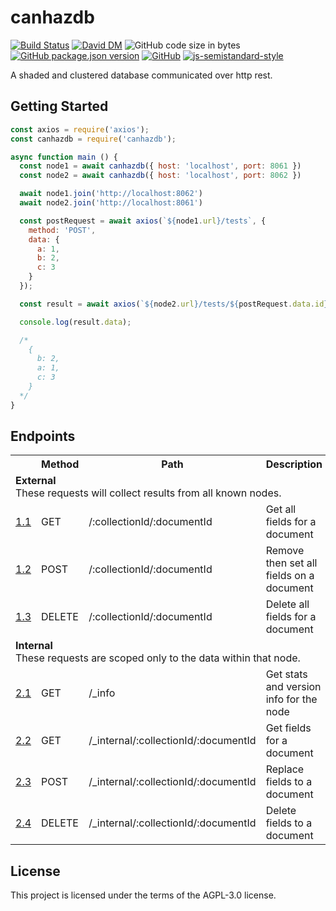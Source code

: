 # canhazdb
[![Build Status](https://travis-ci.org/markwylde/canhazdb.svg?branch=master)](https://travis-ci.org/markwylde/canhazdb)
[![David DM](https://david-dm.org/markwylde/canhazdb.svg)](https://david-dm.org/markwylde/canhazdb)
![GitHub code size in bytes](https://img.shields.io/github/languages/code-size/markwylde/canhazdb)
[![GitHub package.json version](https://img.shields.io/github/package-json/v/markwylde/canhazdb)](https://github.com/markwylde/canhazdb/blob/master/package.json)
[![GitHub](https://img.shields.io/github/license/markwylde/canhazdb)](https://github.com/markwylde/canhazdb/blob/master/LICENSE)
[![js-semistandard-style](https://img.shields.io/badge/code%20style-semistandard-brightgreen.svg?style=flat-square)](https://github.com/standard/semistandard)

A shaded and clustered database communicated over http rest.

## Getting Started
```javascript
const axios = require('axios');
const canhazdb = require('canhazdb');

async function main () {
  const node1 = await canhazdb({ host: 'localhost', port: 8061 })
  const node2 = await canhazdb({ host: 'localhost', port: 8062 })

  await node1.join('http://localhost:8062')
  await node2.join('http://localhost:8061')

  const postRequest = await axios(`${node1.url}/tests`, {
    method: 'POST',
    data: {
      a: 1,
      b: 2,
      c: 3
    }
  });

  const result = await axios(`${node2.url}/tests/${postRequest.data.id}`);

  console.log(result.data);

  /*
    {
      b: 2,
      a: 1,
      c: 3
    }
  */
}
```

## Endpoints

<table>
  <tr>
    <th></th>
    <th>Method</th>
    <th>Path</th>
    <th>Description</th>
  </tr>
  <tr>
    <td colspan=4>
      <strong>External</strong></br>
      These requests will collect results from all known nodes.
    </td>
  </tr>
  <tr>
    <td><a href="https://www.github.com/markwylde/canhazdb">1.1</a></td>
    <td>GET</td>
    <td>/:collectionId/:documentId</td>
    <td>Get all fields for a document</td>
  </tr>
  <tr>
    <td><a href="https://www.github.com/markwylde/canhazdb">1.2</a></td>
    <td>POST</td>
    <td>/:collectionId/:documentId</td>
    <td>Remove then set all fields on a document</td>
  </tr>
  <tr>
    <td><a href="https://www.github.com/markwylde/canhazdb">1.3</a></td>
    <td>DELETE</td>
    <td>/:collectionId/:documentId</td>
    <td>Delete all fields for a document</td>
  </tr>
  <tr>
    <td colspan=4>
      <strong>Internal</strong></br>
      These requests are scoped only to the data within that node.
    </td>
  </tr>
  <tr>
    <td><a href="https://www.github.com/markwylde/canhazdb">2.1</a></td>
    <td>GET</td>
    <td>/_info</td>
    <td>Get stats and version info for the node</td>
  </tr>
  <tr>
    <td><a href="https://www.github.com/markwylde/canhazdb">2.2</a></td>
    <td>GET</td>
    <td>/_internal/:collectionId/:documentId</td>
    <td>Get fields for a document</td>
  </tr>
  <tr>
    <td><a href="https://www.github.com/markwylde/canhazdb">2.3</a></td>
    <td>POST</td>
    <td>/_internal/:collectionId/:documentId</td>
    <td>Replace fields to a document</td>
  </tr>
  <tr>
    <td><a href="https://www.github.com/markwylde/canhazdb">2.4</a></td>
    <td>DELETE</td>
    <td>/_internal/:collectionId/:documentId</td>
    <td>Delete fields to a document</td>
  </tr>
</table>

## License
This project is licensed under the terms of the AGPL-3.0 license.